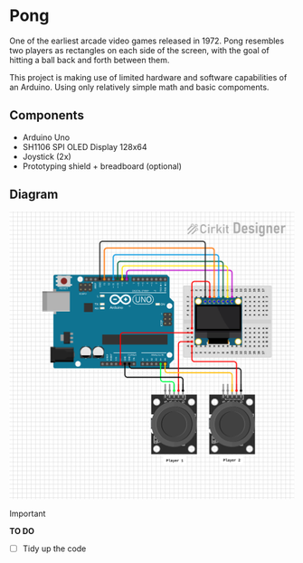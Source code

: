 # Pong 

One of the earliest arcade video games released in 1972. Pong resembles two players as rectangles on each side of the screen, with the goal of hitting a ball back and forth between them. 

This project is making use of limited hardware and software capabilities of an Arduino. Using only relatively simple math and basic compoments. 

## Components

- Arduino Uno
- SH1106 SPI OLED Display 128x64
- Joystick (2x)
- Prototyping shield + breadboard (optional)

## Diagram

![diagram](/Pong/diagram.svg)


> [!IMPORTANT]
> **TO DO**
>  - [ ] Tidy up the code
